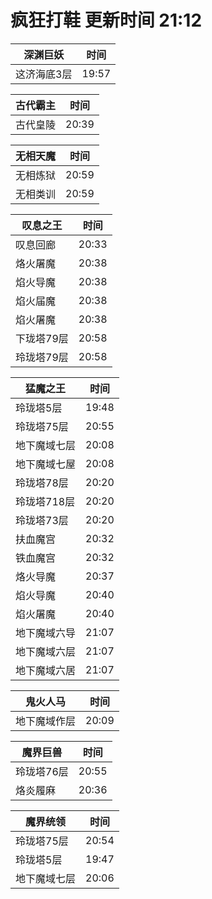 # 疯狂打鞋 更新时间 21:12

| 深渊巨妖   | 时间    |
|--------|-------|
| 这济海底3层 | 19:57 |

| 古代霸主   | 时间    |
|--------|-------|
| 古代皇陵 | 20:39 |

| 无相天魔   | 时间    |
|--------|-------|
| 无相炼狱 | 20:59 |
| 无相类训 | 20:59 |

| 叹息之王   | 时间    |
|--------|-------|
| 叹息回廊 | 20:33 |
| 烙火屠魔 | 20:38 |
| 焰火导魔 | 20:38 |
| 焰火届魔 | 20:38 |
| 焰火屠魔 | 20:38 |
| 下珑塔79层 | 20:58 |
| 玲珑塔79层 | 20:58 |

| 猛魔之王   | 时间    |
|--------|-------|
| 玲珑塔5层 | 19:48 |
| 玲珑塔75层 | 20:55 |
| 地下魔域七层 | 20:08 |
| 地下魔域七屋 | 20:08 |
| 玲珑塔78层 | 20:20 |
| 玲珑塔718层 | 20:20 |
| 玲珑塔73层 | 20:20 |
| 扶血魔宫 | 20:32 |
| 铁血魔宫 | 20:32 |
| 烙火导魔 | 20:37 |
| 焰火导魔 | 20:40 |
| 焰火屠魔 | 20:40 |
| 地下魔域六导 | 21:07 |
| 地下魔域六层 | 21:07 |
| 地下魔域六居 | 21:07 |

| 鬼火人马   | 时间    |
|--------|-------|
| 地下魔域作层 | 20:09 |

| 魔界巨兽   | 时间    |
|--------|-------|
| 玲珑塔76层 | 20:55 |
| 烙炎履麻 | 20:36 |

| 魔界统领   | 时间    |
|--------|-------|
| 玲珑塔75层 | 20:54 |
| 玲珑塔5层 | 19:47 |
| 地下魔域七层 | 20:06 |